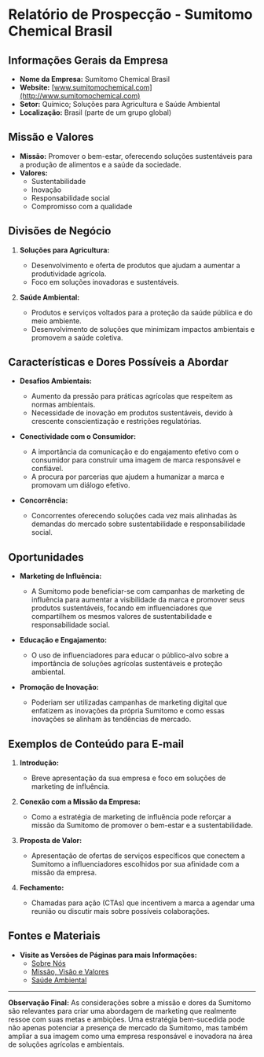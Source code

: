 # Relatório de Prospecção - Sumitomo Chemical Brasil

## Informações Gerais da Empresa
- **Nome da Empresa:** Sumitomo Chemical Brasil
- **Website:** [www.sumitomochemical.com](http://www.sumitomochemical.com)
- **Setor:** Químico; Soluções para Agricultura e Saúde Ambiental
- **Localização:** Brasil (parte de um grupo global)

## Missão e Valores
- **Missão:** Promover o bem-estar, oferecendo soluções sustentáveis para a produção de alimentos e a saúde da sociedade.
- **Valores:**
  - Sustentabilidade
  - Inovação
  - Responsabilidade social
  - Compromisso com a qualidade

## Divisões de Negócio
1. **Soluções para Agricultura:**
   - Desenvolvimento e oferta de produtos que ajudam a aumentar a produtividade agrícola.
   - Foco em soluções inovadoras e sustentáveis.

2. **Saúde Ambiental:**
   - Produtos e serviços voltados para a proteção da saúde pública e do meio ambiente.
   - Desenvolvimento de soluções que minimizam impactos ambientais e promovem a saúde coletiva.

## Características e Dores Possíveis a Abordar
- **Desafios Ambientais:**
  - Aumento da pressão para práticas agrícolas que respeitem as normas ambientais.
  - Necessidade de inovação em produtos sustentáveis, devido à crescente conscientização e restrições regulatórias.

- **Conectividade com o Consumidor:**
  - A importância da comunicação e do engajamento efetivo com o consumidor para construir uma imagem de marca responsável e confiável.
  - A procura por parcerias que ajudem a humanizar a marca e promovam um diálogo efetivo.

- **Concorrência:**
  - Concorrentes oferecendo soluções cada vez mais alinhadas às demandas do mercado sobre sustentabilidade e responsabilidade social. 

## Oportunidades
- **Marketing de Influência:**
  - A Sumitomo pode beneficiar-se com campanhas de marketing de influência para aumentar a visibilidade da marca e promover seus produtos sustentáveis, focando em influenciadores que compartilhem os mesmos valores de sustentabilidade e responsabilidade social.
  
- **Educação e Engajamento:**
  - O uso de influenciadores para educar o público-alvo sobre a importância de soluções agrícolas sustentáveis e proteção ambiental.
  
- **Promoção de Inovação:**
  - Poderiam ser utilizadas campanhas de marketing digital que enfatizem as inovações da própria Sumitomo e como essas inovações se alinham às tendências de mercado.

## Exemplos de Conteúdo para E-mail
1. **Introdução:**
   - Breve apresentação da sua empresa e foco em soluções de marketing de influência.
  
2. **Conexão com a Missão da Empresa:**
   - Como a estratégia de marketing de influência pode reforçar a missão da Sumitomo de promover o bem-estar e a sustentabilidade.

3. **Proposta de Valor:**
   - Apresentação de ofertas de serviços específicos que conectem a Sumitomo a influenciadores escolhidos por sua afinidade com a missão da empresa. 

4. **Fechamento:**
   - Chamadas para ação (CTAs) que incentivem a marca a agendar uma reunião ou discutir mais sobre possíveis colaborações.

## Fontes e Materiais
- **Visite as Versões de Páginas para mais Informações:**
  - [Sobre Nós](https://www.sumitomochemical.com/historia/)
  - [Missão, Visão e Valores](https://www.sumitomochemical.com/missao-visao-e-valores/)
  - [Saúde Ambiental](https://www.sumitomochemical.com/saude-ambiental/)

---

**Observação Final:** As considerações sobre a missão e dores da Sumitomo são relevantes para criar uma abordagem de marketing que realmente ressoe com suas metas e ambições. Uma estratégia bem-sucedida pode não apenas potenciar a presença de mercado da Sumitomo, mas também ampliar a sua imagem como uma empresa responsável e inovadora na área de soluções agrícolas e ambientais.